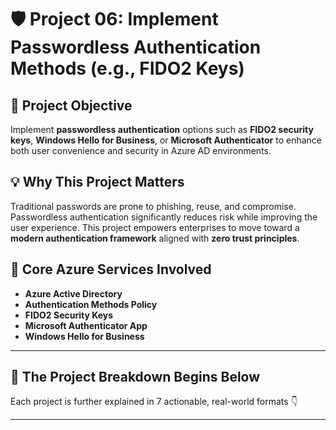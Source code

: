 # 🛡️ Project 06: Implement Passwordless Authentication Methods (e.g., FIDO2 Keys)

## 📌 Project Objective  
Implement **passwordless authentication** options such as **FIDO2 security keys**, **Windows Hello for Business**, or **Microsoft Authenticator** to enhance both user convenience and security in Azure AD environments.

## 💡 Why This Project Matters  
Traditional passwords are prone to phishing, reuse, and compromise. Passwordless authentication significantly reduces risk while improving the user experience. This project empowers enterprises to move toward a **modern authentication framework** aligned with **zero trust principles**.

## 🧰 Core Azure Services Involved  
- **Azure Active Directory**  
- **Authentication Methods Policy**  
- **FIDO2 Security Keys**  
- **Microsoft Authenticator App**  
- **Windows Hello for Business**

---

## 🔁 The Project Breakdown Begins Below  
Each project is further explained in 7 actionable, real-world formats 👇

---
